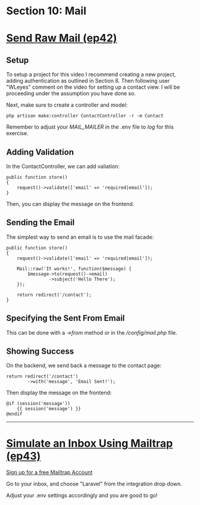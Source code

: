 # Section 10: Mail

# [Send Raw Mail (ep42)](https://laracasts.com/series/laravel-6-from-scratch/episodes/42?autoplay=true)

## Setup
To setup a project for this video I recommend creating a new project, adding authentication as outlined in Section 8. Then following user "WLeyes" comment on the video for setting up a contact view. I will be proceeding under the assumption you have done so.

Next, make sure to create a controller and model:

```
php artisan make:controller ContactController -r -m Contact
```

Remember to adjust your *MAIL_MAILER* in the .env file to *log* for this exercise.

## Adding Validation
In the ContactController, we can add valiation:

```
public function store()
{
    request()->validate(['email' => 'required|email']);
}
```

Then, you can display the message on the frontend.

## Sending the Email
The simplest way to send an email is to use the mail facade:

```
public function store()
{
    request()->validate(['email' => 'required|email']);

    Mail::raw('It works!', function($message) {
        $message->to(request()->email)
                ->subject('Hello There');
    });

    return redirect('/contact');
}
```

## Specifying the Sent From Email
This can be done with a *->from* method or in the */config/mail.php* file.

## Showing Success
On the backend, we send back a message to the contact page:
```
return redirect('/contact')
        ->with('message', 'Email Sent!');
```

Then display the message on the frontend:
```
@if (session('message'))
    {{ session('message') }}
@endif
```

---
# [Simulate an Inbox Using Mailtrap (ep43)](https://laracasts.com/series/laravel-6-from-scratch/episodes/43?autoplay=true)

[Sign up for a free Mailtrap Account](https://mailtrap.io/)

Go to your inbox, and choose "Laravel" from the integration drop down.

Adjust your .env settings accordingly and you are good to go!


